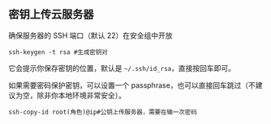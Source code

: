 ## 密钥上传云服务器

确保服务器的 SSH 端口（默认 22）在安全组中开放

```shell
ssh-keygen -t rsa #生成密钥对
```

它会提示你保存密钥的位置，默认是 `~/.ssh/id_rsa`，直接按回车即可。

如果需要密码保护密钥，可以设置一个 passphrase，也可以直接回车跳过（不建议为空，除非你本地环境非常安全）。

```shell
ssh-copy-id root(角色)@ip#公钥上传服务器，需要在输一次密码
```

